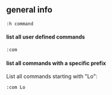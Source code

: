 ## general info

```
:h command
```

#### list all user defined commands

```
:com
```

#### list all commands with a specific prefix

List all commands starting with "Lo":
```
:com Lo
```

